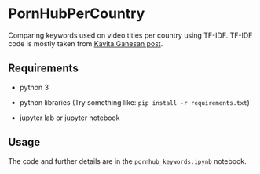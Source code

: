 # PornHubPerCountry
Comparing keywords used on video titles per country using TF-IDF. TF-IDF code is mostly taken from [Kavita Ganesan post](https://kavita-ganesan.com/extracting-keywords-from-text-tfidf/).

## Requirements

- python 3

- python libraries (Try something like: `pip install -r requirements.txt`)

- jupyter lab or jupyter notebook

## Usage
The code and further details are in the `pornhub_keywords.ipynb` notebook.
